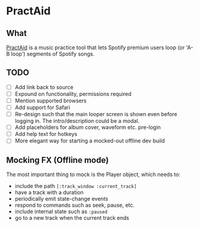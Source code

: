 # PractAid

## What

[PractAid](practaid.com) is a music practice tool that lets Spotify premium
users loop (or 'A-B loop') segments of Spotify songs.

## TODO
- [ ] Add link back to source
- [ ] Expound on functionality, permissions required
- [ ] Mention supported browsers
- [ ] Add support for Safari
- [ ] Re-design such that the main looper screen is shown even before logging in.
      The intro/description could be a modal.
- [ ] Add placeholders for album cover, waveform etc. pre-login
- [ ] Add help text for hotkeys
- [ ] More elegant way for starting a mocked-out offline dev build

## Mocking FX (Offline mode)

The most important thing to mock is the Player object, which needs to:
* include the path `[:track_window :current_track]`
* have a track with a duration
* periodically emit state-change events
* respond to commands such as seek, pause, etc.
* include internal state such as `:paused`
* go to a new track when the current track ends